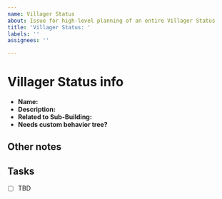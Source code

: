 ```yaml
---
name: Villager Status
about: Issue for high-level planning of an entire Villager Status
title: 'Villager Status: '
labels: ''
assignees: ''

---
```


# Villager Status info
- **Name:** 
- **Description:** 
- **Related to Sub-Building:** 
- **Needs custom behavior tree?**

## Other notes

## Tasks
- [ ] TBD
